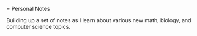 = Personal Notes

Building up a set of notes as I learn about various new math, biology, and computer science topics.
